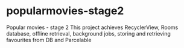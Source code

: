 # popularmovies-stage2
Popular movies - stage 2
This project achieves RecyclerView, Rooms database, offline retrieval, background jobs, storing and retrieving favourites from DB and Parcelable

